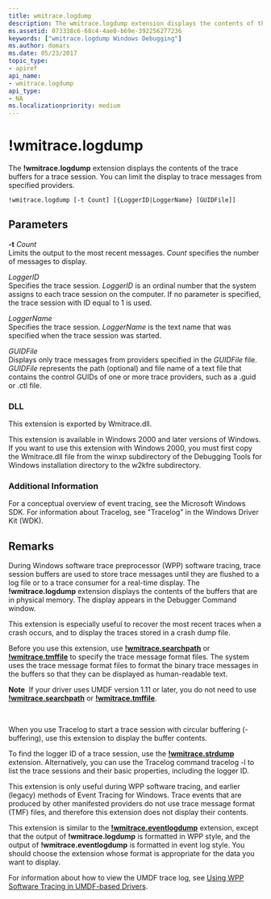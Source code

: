 ```yaml
---
title: wmitrace.logdump
description: The wmitrace.logdump extension displays the contents of the trace buffers for a trace session. You can limit the display to trace messages from specified providers.
ms.assetid: 073338c6-68c4-4ae0-b69e-392256277236
keywords: ["wmitrace.logdump Windows Debugging"]
ms.author: domars
ms.date: 05/23/2017
topic_type:
- apiref
api_name:
- wmitrace.logdump
api_type:
- NA
ms.localizationpriority: medium
---
```


# !wmitrace.logdump


The **!wmitrace.logdump** extension displays the contents of the trace buffers for a trace session. You can limit the display to trace messages from specified providers.

```dbgcmd
!wmitrace.logdump [-t Count] [{LoggerID|LoggerName} [GUIDFile]] 
```

## <span id="ddk__wmitrace_logdump_dbg"></span><span id="DDK__WMITRACE_LOGDUMP_DBG"></span>Parameters


<span id="_______-t_______Count______"></span><span id="_______-t_______count______"></span><span id="_______-T_______COUNT______"></span> **-t** *Count*   
Limits the output to the most recent messages. *Count* specifies the number of messages to display.

<span id="_______LoggerID______"></span><span id="_______loggerid______"></span><span id="_______LOGGERID______"></span> *LoggerID*   
Specifies the trace session. *LoggerID* is an ordinal number that the system assigns to each trace session on the computer. If no parameter is specified, the trace session with ID equal to 1 is used.

<span id="_______LoggerName______"></span><span id="_______loggername______"></span><span id="_______LOGGERNAME______"></span> *LoggerName*   
Specifies the trace session. *LoggerName* is the text name that was specified when the trace session was started.

<span id="_______GUIDFile______"></span><span id="_______guidfile______"></span><span id="_______GUIDFILE______"></span> *GUIDFile*   
Displays only trace messages from providers specified in the *GUIDFile* file. *GUIDFile* represents the path (optional) and file name of a text file that contains the control GUIDs of one or more trace providers, such as a .guid or .ctl file.

### <span id="DLL"></span><span id="dll"></span>DLL

This extension is exported by Wmitrace.dll.

This extension is available in Windows 2000 and later versions of Windows. If you want to use this extension with Windows 2000, you must first copy the Wmitrace.dll file from the winxp subdirectory of the Debugging Tools for Windows installation directory to the w2kfre subdirectory.

### <span id="Additional_Information"></span><span id="additional_information"></span><span id="ADDITIONAL_INFORMATION"></span>Additional Information

For a conceptual overview of event tracing, see the Microsoft Windows SDK. For information about Tracelog, see "Tracelog" in the Windows Driver Kit (WDK).

Remarks
-------

During Windows software trace preprocessor (WPP) software tracing, trace session buffers are used to store trace messages until they are flushed to a log file or to a trace consumer for a real-time display. The **!wmitrace.logdump** extension displays the contents of the buffers that are in physical memory. The display appears in the Debugger Command window.

This extension is especially useful to recover the most recent traces when a crash occurs, and to display the traces stored in a crash dump file.

Before you use this extension, use [**!wmitrace.searchpath**](-wmitrace-searchpath.md) or [**!wmitrace.tmffile**](-wmitrace-tmffile.md) to specify the trace message format files. The system uses the trace message format files to format the binary trace messages in the buffers so that they can be displayed as human-readable text.

**Note**  If your driver uses UMDF version 1.11 or later, you do not need to use [**!wmitrace.searchpath**](-wmitrace-searchpath.md) or [**!wmitrace.tmffile**](-wmitrace-tmffile.md).

 

When you use Tracelog to start a trace session with circular buffering (-buffering), use this extension to display the buffer contents.

To find the logger ID of a trace session, use the [**!wmitrace.strdump**](-wmitrace-strdump.md) extension. Alternatively, you can use the Tracelog command tracelog -l to list the trace sessions and their basic properties, including the logger ID.

This extension is only useful during WPP software tracing, and earlier (legacy) methods of Event Tracing for Windows. Trace events that are produced by other manifested providers do not use trace message format (TMF) files, and therefore this extension does not display their contents.

This extension is similar to the [**!wmitrace.eventlogdump**](-wmitrace-eventlogdump.md) extension, except that the output of **!wmitrace.logdump** is formatted in WPP style, and the output of **!wmitrace.eventlogdump** is formatted in event log style. You should choose the extension whose format is appropriate for the data you want to display.

For information about how to view the UMDF trace log, see [Using WPP Software Tracing in UMDF-based Drivers](https://msdn.microsoft.com/library/windows/hardware/ff561391#viewing-the-umdf-trace-log).

 

 





